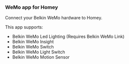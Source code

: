 ### WeMo app for Homey  
Connect your Belkin WeMo hardware to Homey.

This app supports:
* Belkin WeMo Led Lighting (Requires Belkin WeMo Link)
* Belkin WeMo Insight
* Belkin WeMo Switch
* Belkin WeMo Light Switch
* Belkin WeMo Motion Sensor